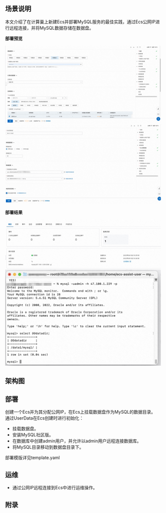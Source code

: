 ## 场景说明
本文介绍了在计算巢上新建Ecs并部署MySQL服务的最佳实践，通过Ecs公网IP进行远程连接，并将MySQL数据存储在数据盘。


**部署预览**

![deploy_1.jpg](deploy_1.jpg)
![deploy_2.jpg](deploy_2.jpg)

**部署结果**

![result_1.jpg](result_1.jpg)
![result_2.jpg](result_2.jpg)


## 架构图


## 部署

创建一个Ecs并为其分配公网IP，在Ecs上挂载数据盘作为MySQL的数据目录。
通过UserData在Ecs创建时进行初始化：
  * 挂载数据盘。
  * 安装MySQL社区版。
  * 在数据库中创建admin用户，并允许以admin用户远程连接数据库。
  * 将MySQL目录移动到数据盘目录下。

部署模版详见template.yaml


## 运维
* 通过公网IP远程连接到Ecs中进行运维操作。

## 附录